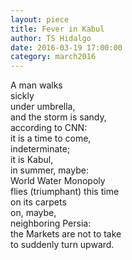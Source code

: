 ```yaml
---
layout: piece
title: Fever in Kabul
author: TS Hidalgo
date: 2016-03-19 17:00:00
category: march2016
---
```

<p>A man walks<br>
sickly<br>
under umbrella,<br>
and the storm is sandy,<br>
according to CNN:<br>
it is a time to come,<br>
indeterminate;<br>
it is Kabul,<br>
in summer, maybe:<br>
World Water Monopoly<br>
flies (triumphant) this time<br>
on its carpets<br>
on, maybe,<br>
neighboring Persia:<br>
the Markets are not to take<br>
to suddenly turn upward.</p>